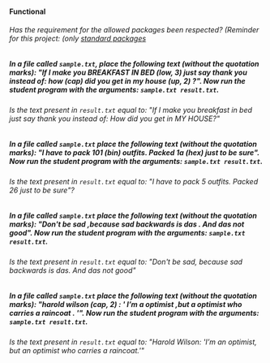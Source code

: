 #### Functional

###### Has the requirement for the allowed packages been respected? (Reminder for this project: (only [standard packages](https://golang.org/pkg/)

##### In a file called `sample.txt`, place the following text (without the quotation marks): "If I make you BREAKFAST IN BED (low, 3) just say thank you instead of: how (cap) did you get in my house (up, 2) ?". Now run the student program with the arguments: `sample.txt result.txt`.

###### Is the text present in `result.txt` equal to: "If I make you breakfast in bed just say thank you instead of: How did you get in MY HOUSE?"

##### In a file called `sample.txt` place the following text (without the quotation marks): "I have to pack 101 (bin) outfits. Packed 1a (hex) just to be sure". Now run the student program with the arguments: `sample.txt result.txt`.

###### Is the text present in `result.txt` equal to: "I have to pack 5 outfits. Packed 26 just to be sure"?

##### In a file called `sample.txt` place the following text (without the quotation marks): "Don't be sad ,because sad backwards is das . And das not good". Now run the student program with the arguments: `sample.txt result.txt`.

###### Is the text present in `result.txt` equal to: "Don't be sad, because sad backwards is das. And das not good"

##### In a file called `sample.txt` place the following text (without the quotation marks): "harold wilson (cap, 2) : ' I’m a optimist ,but a optimist who carries a raincoat . '". Now run the student program with the arguments: `sample.txt result.txt`.

###### Is the text present in `result.txt` equal to: "Harold Wilson: 'I’m an optimist, but an optimist who carries a raincoat.'"
